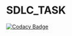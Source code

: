 # SDLC_TASK

[![Codacy Badge](https://api.codacy.com/project/badge/Grade/fbd3d41388a5417cb6bbb834fc9e8196)](https://app.codacy.com/manual/99002579/SDLC_TASK?utm_source=github.com&utm_medium=referral&utm_content=99002579/SDLC_TASK&utm_campaign=Badge_Grade_Dashboard)